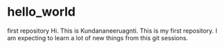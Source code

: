 # hello_world
first repository
Hi. This is Kundananeeruagnti. This is my first repository. I am expecting to learn a lot of new things from this git sessions.
